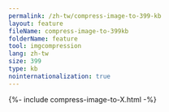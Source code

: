 ```yaml
---
permalink: /zh-tw/compress-image-to-399-kb
layout: feature
fileName: compress-image-to-399kb
folderName: feature
tool: imgcompression
lang: zh-tw
size: 399
type: kb
nointernationalization: true
---
```

{%- include compress-image-to-X.html -%}
      